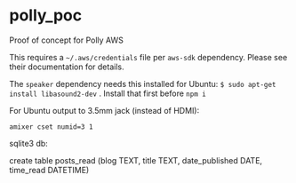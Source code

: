 # polly_poc

Proof of concept for Polly AWS

This requires a ```~/.aws/credentials``` file per ```aws-sdk``` dependency.  Please see their documentation for details.

The ```speaker``` dependency needs this installed for Ubuntu: ```$ sudo apt-get install libasound2-dev``` .  Install that first before ```npm i```

For Ubuntu output to 3.5mm jack (instead of HDMI):

```amixer cset numid=3 1```

sqlite3 db:

create table posts_read (blog TEXT, title TEXT, date_published DATE, time_read DATETIME)